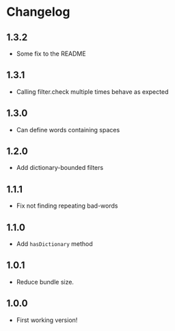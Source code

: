 # Changelog

## 1.3.2
  - Some fix to the README

## 1.3.1
  - Calling filter.check multiple times behave as expected

## 1.3.0
  - Can define words containing spaces

## 1.2.0
  - Add dictionary-bounded filters

## 1.1.1
  - Fix not finding repeating bad-words

## 1.1.0
  - Add `hasDictionary` method

## 1.0.1
  - Reduce bundle size.

## 1.0.0
  - First working version!

